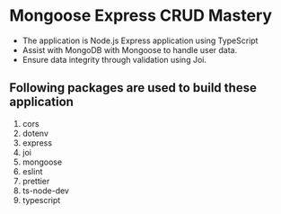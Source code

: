 # Mongoose Express CRUD Mastery
- The application is Node.js Express application using TypeScript
- Assist with MongoDB with Mongoose to handle user data.
- Ensure data integrity through validation using Joi.


## Following packages are used to build these application 

1. cors
2. dotenv
3. express
4. joi
5. mongoose
6. eslint
7. prettier
8. ts-node-dev
9. typescript

